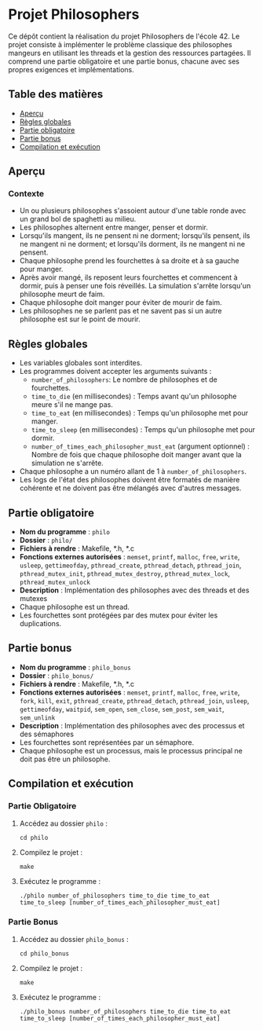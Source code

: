 # Projet Philosophers

Ce dépôt contient la réalisation du projet Philosophers de l'école 42. Le projet consiste à implémenter le problème classique des philosophes mangeurs en utilisant les threads et la gestion des ressources partagées. Il comprend une partie obligatoire et une partie bonus, chacune avec ses propres exigences et implémentations.

## Table des matières

- [Aperçu](#aperçu)
- [Règles globales](#règles-globales)
- [Partie obligatoire](#partie-obligatoire)
- [Partie bonus](#partie-bonus)
- [Compilation et exécution](#compilation-et-exécution)

## Aperçu

### Contexte

- Un ou plusieurs philosophes s'assoient autour d'une table ronde avec un grand bol de spaghetti au milieu.
- Les philosophes alternent entre manger, penser et dormir.
- Lorsqu'ils mangent, ils ne pensent ni ne dorment; lorsqu'ils pensent, ils ne mangent ni ne dorment; et lorsqu'ils dorment, ils ne mangent ni ne pensent.
- Chaque philosophe prend les fourchettes à sa droite et à sa gauche pour manger.
- Après avoir mangé, ils reposent leurs fourchettes et commencent à dormir, puis à penser une fois réveillés. La simulation s'arrête lorsqu'un philosophe meurt de faim.
- Chaque philosophe doit manger pour éviter de mourir de faim.
- Les philosophes ne se parlent pas et ne savent pas si un autre philosophe est sur le point de mourir.

## Règles globales

- Les variables globales sont interdites.
- Les programmes doivent accepter les arguments suivants :
  - `number_of_philosophers`: Le nombre de philosophes et de fourchettes.
  - `time_to_die` (en millisecondes) : Temps avant qu'un philosophe meure s'il ne mange pas.
  - `time_to_eat` (en millisecondes) : Temps qu'un philosophe met pour manger.
  - `time_to_sleep` (en millisecondes) : Temps qu'un philosophe met pour dormir.
  - `number_of_times_each_philosopher_must_eat` (argument optionnel) : Nombre de fois que chaque philosophe doit manger avant que la simulation ne s'arrête.
- Chaque philosophe a un numéro allant de 1 à `number_of_philosophers`.
- Les logs de l'état des philosophes doivent être formatés de manière cohérente et ne doivent pas être mélangés avec d'autres messages.

## Partie obligatoire

- **Nom du programme** : `philo`
- **Dossier** : `philo/`
- **Fichiers à rendre** : Makefile, *.h, *.c
- **Fonctions externes autorisées** : `memset`, `printf`, `malloc`, `free`, `write`, `usleep`, `gettimeofday`, `pthread_create`, `pthread_detach`, `pthread_join`, `pthread_mutex_init`, `pthread_mutex_destroy`, `pthread_mutex_lock`, `pthread_mutex_unlock`
- **Description** : Implémentation des philosophes avec des threads et des mutexes
- Chaque philosophe est un thread.
- Les fourchettes sont protégées par des mutex pour éviter les duplications.

## Partie bonus

- **Nom du programme** : `philo_bonus`
- **Dossier** : `philo_bonus/`
- **Fichiers à rendre** : Makefile, *.h, *.c
- **Fonctions externes autorisées** : `memset`, `printf`, `malloc`, `free`, `write`, `fork`, `kill`, `exit`, `pthread_create`, `pthread_detach`, `pthread_join`, `usleep`, `gettimeofday`, `waitpid`, `sem_open`, `sem_close`, `sem_post`, `sem_wait`, `sem_unlink`
- **Description** : Implémentation des philosophes avec des processus et des sémaphores
- Les fourchettes sont représentées par un sémaphore.
- Chaque philosophe est un processus, mais le processus principal ne doit pas être un philosophe.

## Compilation et exécution

### Partie Obligatoire

1. Accédez au dossier `philo` :
   ```
   cd philo
   ```

2. Compilez le projet :
   ```
   make
   ```

3. Exécutez le programme :
   ```
   ./philo number_of_philosophers time_to_die time_to_eat time_to_sleep [number_of_times_each_philosopher_must_eat]
   ```

### Partie Bonus

1. Accédez au dossier `philo_bonus` :
   ```
   cd philo_bonus
   ```

2. Compilez le projet :
   ```
   make
   ```

3. Exécutez le programme :
   ```
   ./philo_bonus number_of_philosophers time_to_die time_to_eat time_to_sleep [number_of_times_each_philosopher_must_eat]
   ```